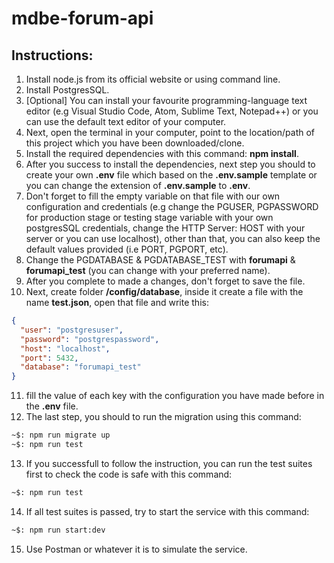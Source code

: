 # mdbe-forum-api
## Instructions:
1. Install node.js from its official website or using command line.
2. Install PostgresSQL.
3. [Optional] You can install your favourite programming-language text editor (e.g Visual Studio Code, Atom, Sublime Text, Notepad++) or you can use the default text editor of your computer.
4. Next, open the terminal in your computer, point to the location/path of this project which you have been downloaded/clone.
5. Install the required dependencies with this command: **npm install**.
6. After you success to install the dependencies, next step you should to create your own **.env** file which based on the **.env.sample** template or you can change the extension of **.env.sample** to **.env**.
7. Don't forget to fill the empty variable on that file with our own configuration and credentials (e.g change the PGUSER, PGPASSWORD for production stage or testing stage variable with your own postgresSQL credentials, change the HTTP Server: HOST with your server or you can use localhost), other than that, you can also keep the default values provided (i.e PORT, PGPORT, etc).
8. Change the PGDATABASE & PGDATABASE_TEST with **forumapi** & **forumapi_test** (you can change with your preferred name).
9. After you complete to made a changes, don't forget to save the file.
10. Next, create folder **/config/database**, inside it create a file with the name **test.json**, open that file and write this:
```json
{
  "user": "postgresuser",
  "password": "postgrespassword",
  "host": "localhost",
  "port": 5432,
  "database": "forumapi_test"
}
```
11. fill the value of each key with the configuration you have made before in the **.env** file.
12. The last step, you should to run the migration using this command:
```sh
~$: npm run migrate up
~$: npm run test
```

13. If you successfull to follow the instruction, you can run the test suites first to check the code is safe with this command:
```sh
~$: npm run test
```

14. If all test suites is passed, try to start the service with this command:
```sh
~$: npm run start:dev
```

15. Use Postman or whatever it is to simulate the service.

